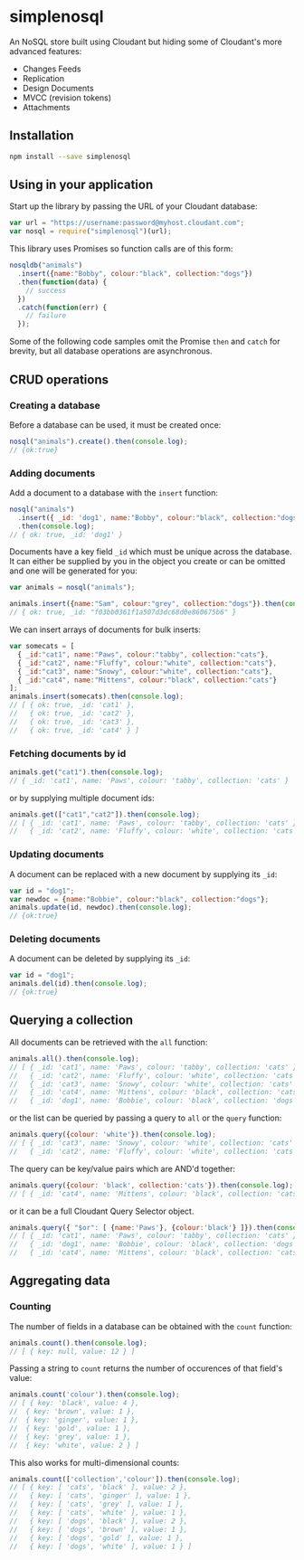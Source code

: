 # simplenosql

An NoSQL store built using Cloudant but hiding some of Cloudant's more advanced features:

- Changes Feeds
- Replication
- Design Documents
- MVCC (revision tokens)
- Attachments

## Installation

```sh
npm install --save simplenosql
```

## Using in your application

Start up the library by passing the URL of your Cloudant database:

```js
var url = "https://username:password@myhost.cloudant.com";
var nosql = require("simplenosql")(url);
```

This library uses Promises so function calls are of this form:

```js
nosqldb("animals")
  .insert({name:"Bobby", colour:"black", collection:"dogs"})
  .then(function(data) {
    // success
  })
  .catch(function(err) {
    // failure
  });
```

Some of the following code samples omit the Promise `then` and `catch` for brevity, 
but all database operations are asynchronous.

## CRUD operations

### Creating a database

Before a database can be used, it must be created once:

```js
nosql("animals").create().then(console.log);
// {ok:true}
```

### Adding documents

Add a document to a database with the `insert` function:

```js
nosql("animals")
  .insert({ _id: 'dog1', name:"Bobby", colour:"black", collection:"dogs"})
  .then(console.log);
// { ok: true, _id: 'dog1' }
```

Documents have a key field `_id` which must be unique across the database. It can
either be supplied by you in the object you create or can be omitted and one will be generated for you:

```js
var animals = nosql("animals");

animals.insert({name:"Sam", colour:"grey", collection:"dogs"}).then(console.log);
// { ok: true, _id: "f03bb0361f1a507d3dc68d0e860675b6" }
```

We can insert arrays of documents for bulk inserts:

```js
var somecats = [
  { _id:"cat1", name:"Paws", colour:"tabby", collection:"cats"},
  { _id:"cat2", name:"Fluffy", colour:"white", collection:"cats"},
  { _id:"cat3", name:"Snowy", colour:"white", collection:"cats"},
  { _id:"cat4", name:"Mittens", colour:"black", collection:"cats"}
];
animals.insert(somecats).then(console.log);
// [ { ok: true, _id: 'cat1' },
//   { ok: true, _id: 'cat2' },
//   { ok: true, _id: 'cat3' },
//   { ok: true, _id: 'cat4' } ]
```

### Fetching documents by id

```js
animals.get("cat1").then(console.log);
// { _id: 'cat1', name: 'Paws', colour: 'tabby', collection: 'cats' }
```

or by supplying multiple document ids:

```js
animals.get(["cat1","cat2"]).then(console.log);
// [ { _id: 'cat1', name: 'Paws', colour: 'tabby', collection: 'cats' },
//   { _id: 'cat2', name: 'Fluffy', colour: 'white', collection: 'cats' } ]
```

### Updating documents

A document can be replaced with a new document by supplying its `_id`:

```js
var id = "dog1";
var newdoc = {name:"Bobbie", colour:"black", collection:"dogs"};
animals.update(id, newdoc).then(console.log);
// {ok:true}
```

### Deleting documents

A document can be deleted by supplying its `_id`:

```js
var id = "dog1";
animals.del(id).then(console.log);
// {ok:true}
```

## Querying a collection

All documents can be retrieved with the `all` function:

```js
animals.all().then(console.log);
// [ { _id: 'cat1', name: 'Paws', colour: 'tabby', collection: 'cats' },
//   { _id: 'cat2', name: 'Fluffy', colour: 'white', collection: 'cats' },
//   { _id: 'cat3', name: 'Snowy', colour: 'white', collection: 'cats' },
//   { _id: 'cat4', name: 'Mittens', colour: 'black', collection: 'cats' },
//   { _id: 'dog1', name: 'Bobbie', colour: 'black', collection: 'dogs' } ]
```

or the list can be queried by passing a query to `all` or the `query` function:

```js
animals.query({colour: 'white'}).then(console.log);
// [ { _id: 'cat3', name: 'Snowy', colour: 'white', collection: 'cats' },
//   { _id: 'cat2', name: 'Fluffy', colour: 'white', collection: 'cats' } ]
```

The query can be key/value pairs which are AND'd together:

```js
animals.query({colour: 'black', collection:'cats'}).then(console.log);
// [ { _id: 'cat4', name: 'Mittens', colour: 'black', collection: 'cats' } ]
```

 or it can be a full Cloudant Query Selector object.

```js
animals.query({ "$or": [ {name:'Paws'}, {colour:'black'} ]}).then(console.log);
// [ { _id: 'cat1', name: 'Paws', colour: 'tabby', collection: 'cats' },
//   { _id: 'dog1', name: 'Bobbie', colour: 'black', collection: 'dogs' },
//   { _id: 'cat4', name: 'Mittens', colour: 'black', collection: 'cats' } ]
```

## Aggregating data

### Counting

The number of fields in a database can be obtained with the `count` function:

```js
animals.count().then(console.log);
// [ { key: null, value: 12 } ]
```

Passing a string to `count` returns the number of occurences of that field's value:

```js
animals.count('colour').then(console.log);
// [ { key: 'black', value: 4 },
//  { key: 'brown', value: 1 },
//  { key: 'ginger', value: 1 },
//  { key: 'gold', value: 1 },
//  { key: 'grey', value: 1 },
//  { key: 'white', value: 2 } ]
```

This also works for multi-dimensional counts:

```js
animals.count(['collection','colour']).then(console.log);
// [ { key: [ 'cats', 'black' ], value: 2 },
//   { key: [ 'cats', 'ginger' ], value: 1 },
//   { key: [ 'cats', 'grey' ], value: 1 },
//   { key: [ 'cats', 'white' ], value: 1 },
//   { key: [ 'dogs', 'black' ], value: 2 },
//   { key: [ 'dogs', 'brown' ], value: 1 },
//   { key: [ 'dogs', 'gold' ], value: 1 },
//   { key: [ 'dogs', 'white' ], value: 1 } ]
```